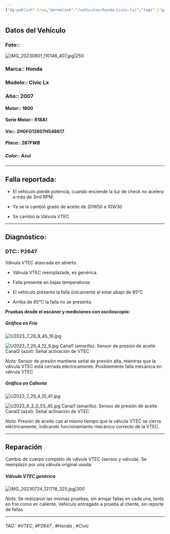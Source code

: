 ```yaml
---
{"dg-publish":true,"permalink":"/vehiculos/honda-civic-lx/","tags":["gardenEntry"]}
---
```



## Datos del Vehículo 
### Foto:: 
![IMG_20230801_110146_407.jpg|250](/img/user/Adjuntos/IMG_20230801_110146_407.jpg)

### Marca:: Honda 
### Modelo:: Civic Lx
### Año:: 2007
#### Motor:: 1800
#### Serie Motor:: R18A1
#### Vin:: 2HGFG12607H548617
##### Placa:: 287FWB
##### Color:: Azul
---
## Falla reportada:
- El vehículo pierde potencia, cuando enciende la luz de check no acelera a más de 3mil RPM.

- Ya se le cambió grado de aceite de 20W50 a 10W30
- Se cambió la Válvula VTEC

---

## Diagnóstico:
### DTC::  P2647
Válvula VTEC atascada en abierto.
- Válvula VTEC reemplazada, es genérica.

- Falla presente en bajas temperaturas
- El vehículo presenta la falla únicamente al estar abajo de 85°C 
- Arriba de 85°C la falla no se presenta 

**Pruebas desde el escáner y mediciones con osciloscopio:**

##### Gráfica en Frío 
![U2023_7_26_8_45_16.jpg](/img/user/Adjuntos/U2023_7_26_8_45_16.jpg)

![U2023_7_29_4_12_9.jpg](/img/user/Adjuntos/U2023_7_29_4_12_9.jpg)
Canal1 (amarillo): Sensor de presión de aceite 
Canal2 (azul): Señal activación de VTEC 

*Nota:* Sensor de presión mantiene señal de presión alta, mientras que la válvula VTEC está cerrada eléctricamente.
Posiblemente falla mecánica en válvula VTEC 

##### Gráfica en Caliente 
![U2023_7_29_4_10_41.jpg](/img/user/Adjuntos/U2023_7_29_4_10_41.jpg)

![U2023_8_2_0_53_45.jpg](/img/user/Adjuntos/U2023_8_2_0_53_45.jpg)
Canal1 (amarillo): Sensor de presión de aceite 
Canal2 (azul): Señal activación de VTEC 

*Nota:* Presión de aceite cae al mismo tiempo que la válvula VTEC se cierra eléctricamente, indicando funcionamiento mecánico correcto de la VTEC.

---

## Reparación 
Cambio de cuerpo completo de válvula VTEC (sensor y válvula). Se reemplazo por una válvula original usada.

##### Válvula VTEC genérica 
![IMG_20230724_121718_325.jpg|300](/img/user/Adjuntos/IMG_20230724_121718_325.jpg)

*Nota:* Se realizaron las mismas pruebas, sin arrojar fallas en cada una, tanto en frío como en caliente.
Vehículo entregado a prueba al cliente, sin reporte de fallas 

---



###### TAG:: #VTEC, #P2647 , #Honda , #Civic

